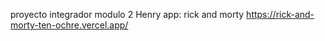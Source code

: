 proyecto integrador modulo 2 Henry
app: rick and morty
https://rick-and-morty-ten-ochre.vercel.app/
